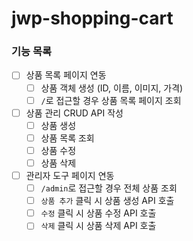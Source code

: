# jwp-shopping-cart

### 기능 목록

- [ ] 상품 목록 페이지 연동
    - [ ] 상품 객체 생성 (ID, 이름, 이미지, 가격)
    - [ ] `/`로 접근할 경우 상품 목록 페이지 조회

- [ ] 상품 관리 CRUD API 작성
    - [ ] 상품 생성
    - [ ] 상품 목록 조회
    - [ ] 상품 수정
    - [ ] 상품 삭제

- [ ] 관리자 도구 페이지 연동
    - [ ] `/admin`로 접근할 경우 전체 상품 조회
    - [ ] `상품 추가` 클릭 시 상품 생성 API 호출
    - [ ] `수정` 클릭 시 상품 수정 API 호출
    - [ ] `삭제` 클릭 시 상품 삭제 API 호출
